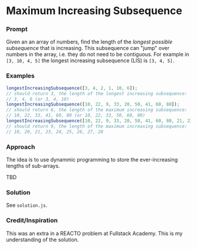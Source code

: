 # Maximum Increasing Subsequence

### Prompt
Given an an array of numbers, find the length of the *longest possible subsequence* that is increasing. This subsequence can "jump" over numbers in the array, i.e. they do not need to be contiguous. For example in `[3, 10, 4, 5]` the longest increasing subsequence (LIS) is `[3, 4, 5]`.

### Examples
```js
longestIncreasingSubsequence([3, 4, 2, 1, 10, 6]);
// should return 3, the length of the longest increasing subsequence:
// 3, 4, 6 (or 3, 4, 10)
longestIncreasingSubsequence([10, 22, 9, 33, 20, 50, 41, 60, 80]);
// should return 6, the length of the maximum increasing subsequence:
// 10, 22, 33, 41, 60, 80 (or 10, 22, 33, 50, 60, 80)
longestIncreasingSubsequence([10, 22, 9, 33, 20, 50, 41, 60, 80, 21, 23, 24, 25, 26, 27, 28]);
// should return 9, the length of the maximum increasing subsequence:
// 10, 20, 21, 23, 24, 25, 26, 27, 28
```

### Approach
The idea is to use dynammic programming to store the ever-increasing lengths of sub-arrays.

TBD

### Solution
See `solution.js`.

### Credit/Inspiration
This was an extra in a REACTO problem at Fullstack Academy. This is my understanding of the solution.
